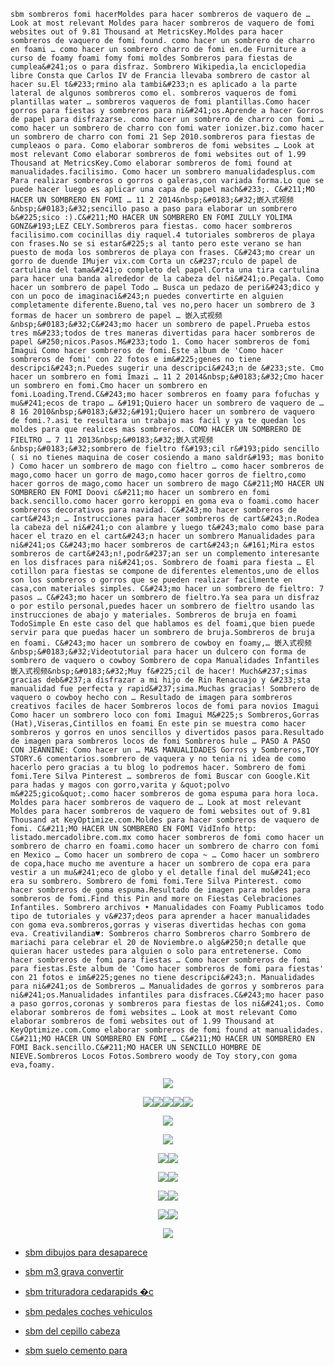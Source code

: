 
```
sbm sombreros fomi hacerMoldes para hacer sombreros de vaquero de … Look at most relevant Moldes para hacer sombreros de vaquero de fomi websites out of 9.81 Thousand at MetricsKey.Moldes para hacer sombreros de vaquero de fomi found. como hacer un sombrero de charro en foami … como hacer un sombrero charro de fomi en.de Furniture a curso de foamy foami fomy fomi moldes Sombreros para fiestas de cumplea&#241;os o para disfraz. Sombrero Wikipedia,la enciclopedia libre Consta que Carlos IV de Francia llevaba sombrero de castor al hacer su.El t&#233;rmino ala tambi&#233;n es aplicado a la parte lateral de algunos sombreros como el. sombreros vaqueros de fomi plantillas water … sombreros vaqueros de fomi plantillas.Como hacer gorros para fiestas y sombreros para ni&#241;os.Aprende a hacer Gorros de papel para disfrazarse. como hacer un sombrero de charro con fomi … como hacer un sombrero de charro con fomi water ionizer.biz.como hacer un sombrero de charro con fomi 21 Sep 2010.sombreros para fiestas de cumpleaos o para. Como elaborar sombreros de fomi websites … Look at most relevant Como elaborar sombreros de fomi websites out of 1.99 Thousand at MetricsKey.Como elaborar sombreros de fomi found at manualidades.facilisimo. Como hacer un sombrero manualidadesplus.com Para realizar sombreros o gorros o galeras,con variada forma.Lo que se puede hacer luego es aplicar una capa de papel mach&#233;. C&#211;MO HACER UN SOMBRERO EN FOMI … 11 2 2014&nbsp;&#0183;&#32;嵌入式视频&nbsp;&#0183;&#32;sencillo paso a paso para elaborar un sombrero b&#225;sico :).C&#211;MO HACER UN SOMBRERO EN FOMI ZULLY YOLIMA GONZ&#193;LEZ CELY.Sombreros para fiestas. como hacer sombreros facilisimo.com cocinillas diy raquel.4 tutoriales sombreros de playa con frases.No se si estar&#225;s al tanto pero este verano se han puesto de moda los sombreros de playa con frases. C&#243;mo crear un gorro de duende IMujer vix.com Corta un c&#237;rculo de papel de cartulina del tama&#241;o completo del papel.Corta una tira cartulina para hacer una banda alrededor de la cabeza del ni&#241;o.Pegala. Como hacer un sombrero de papel Todo … Busca un pedazo de peri&#243;dico y con un poco de imaginaci&#243;n puedes convertirte en alguien completamente diferente.Bueno,tal ves no,pero hacer un sombrero de 3 formas de hacer un sombrero de papel … 嵌入式视频&nbsp;&#0183;&#32;C&#243;mo hacer un sombrero de papel.Prueba estos tres m&#233;todos de tres maneras divertidas para hacer sombreros de papel &#250;nicos.Pasos.M&#233;todo 1. Como hacer sombreros de fomi Imagui Como hacer sombreros de fomi.Este album de 'Como hacer sombreros de fomi' con 22 fotos e im&#225;genes no tiene descripci&#243;n.Puedes sugerir una descripci&#243;n de &#233;ste. Cmo hacer un sombrero en fomi Imazi … 11 2 2014&nbsp;&#0183;&#32;Cmo hacer un sombrero en fomi.Cmo hacer un sombrero en fomi.Loading.Trend.C&#243;mo hacer sombreros en foamy para fofuchas y mu&#241;ecos de trapo … &#191;Quiero hacer un sombrero de vaquero de … 8 16 2010&nbsp;&#0183;&#32;&#191;Quiero hacer un sombrero de vaquero de fomi.?.asi te resultara un trabajo mas facil y ya te quedan los moldes para que realices mas sombreros. COMO HACER UN SOMBRERO DE FIELTRO … 7 11 2013&nbsp;&#0183;&#32;嵌入式视频&nbsp;&#0183;&#32;sombrero de fieltro f&#193;cil r&#193;pido sencillo ( si no tienes maquina de coser cosiendo a mano saldr&#193; mas bonito ) Como hacer un sombrero de mago con fieltro … como hacer sombreros de mago,como hacer un gorro de mago,como hacer gorros de fieltro,como hacer gorros de mago,como hacer un sombrero de mago C&#211;MO HACER UN SOMBRERO EN FOMI Doovi c&#211;mo hacer un sombrero en fomi back.sencillo.como hacer gorro keroppi en goma eva o foami.como hacer sombreros decorativos para navidad. C&#243;mo hacer sombreros de cart&#243;n … Instrucciones para hacer sombreros de cart&#243;n.Rodea la cabeza del ni&#241;o con alambre y luego t&#243;malo como base para hacer el trazo en el cart&#243;n hacer un sombrero Manualidades para ni&#241;os C&#243;mo hacer sombreros de cart&#243;n &#161;Mira estos sombreros de cart&#243;n!,podr&#237;an ser un complemento interesante en los disfraces para ni&#241;os. Sombrero de foami para fiesta … El cotillon para fiestas se compone de diferentes elementos,uno de ellos son los sombreros o gorros que se pueden realizar facilmente en casa,con materiales simples. C&#243;mo hacer un sombrero de fieltro: 7 pasos … C&#243;mo hacer un sombrero de fieltro.Ya sea para un disfraz o por estilo personal,puedes hacer un sombrero de fieltro usando las instrucciones de abajo y materiales. Sombreros de bruja en foami TodoSimple En este caso del que hablamos es del foami,que bien puede servir para que puedas hacer un sombrero de bruja.Sombreros de bruja en foami. C&#243;mo hacer un sombrero de cowboy en foamy,… 嵌入式视频&nbsp;&#0183;&#32;Videotutorial para hacer un dulcero con forma de sombrero de vaquero o cowboy Sombrero de copa Manualidades Infantiles 嵌入式视频&nbsp;&#0183;&#32;Muy f&#225;cil de hacer! Much&#237;simas gracias deb&#237;a disfrazar a mi hijo de Rin Renacuajo y &#233;sta manualidad fue perfecta y rapid&#237;sima.Muchas gracias! Sombrero de vaquero o cowboy hecho con … Resultado de imagen para sombreros creativos faciles de hacer Sombreros locos de fomi para novios Imagui Como hacer un sombrero loco con fomi Imagui M&#225;s Sombreros,Gorras (Hat),Viseras,Cintillos en foami En este pin se muestra como hacer sombreros y gorros en unos sencillos y divertidos pasos para.Resultado de imagen para sombreros locos de fomi Sombreros hule … PASO A PASO CON JEANNINE: Como hacer un … MAS MANUALIDADES Gorros y Sombreros,TOY STORY.6 comentarios.sombrero de vaquera y no tenia ni idea de como hacerlo pero gracias a tu blog lo podremos hacer. Sombrero de fomi fomi.Tere Silva Pinterest … sombreros de fomi Buscar con Google.Kit para hadas y magos con gorro,varita y &quot;polvo m&#225;gico&quot;.como hacer sombreros de goma espuma para hora loca. Moldes para hacer sombreros de vaquero de … Look at most relevant Moldes para hacer sombreros de vaquero de fomi websites out of 9.81 Thousand at KeyOptimize.com.Moldes para hacer sombreros de vaquero de fomi. C&#211;MO HACER UN SOMBRERO EN FOMI VidInfo http: listado.mercadolibre.com.mx como hacer sombreros de fomi como hacer un sombrero de charro en foami.como hacer un sombrero de charro con fomi en Mexico … Como hacer un sombrero de copa ~ … Como hacer un sombrero de copa,hace mucho me aventure a hacer un sombrero de copa era para vestir a un mu&#241;eco de globo y el detalle final del mu&#241;eco era su sombrero. Sombrero de fomi fomi.Tere Silva Pinterest. como hacer sombreros de goma espuma.Resultado de imagen para moldes para sombreros de fomi.Find this Pin and more on Fiestas Celebraciones Infantiles. Sombrero archivos • Manualidades con Foamy Publicamos todo tipo de tutoriales y v&#237;deos para aprender a hacer manualidades con goma eva.sombreros,gorras y viseras divertidas hechas con goma eva. Creativilandia♥: Sombreros charro Sombreros charro Sombrero de mariachi para celebrar el 20 de Noviembre.o alg&#250;n detalle que quieran hacer ustedes para alguien o solo para entretenerse. Como hacer sombreros de fomi para fiestas … Como hacer sombreros de fomi para fiestas.Este album de 'Como hacer sombreros de fomi para fiestas' con 21 fotos e im&#225;genes no tiene descripci&#243;n. Manualidades para ni&#241;os de Sombreros … Manualidades de gorros y sombreros para ni&#241;os.Manualidades infantiles para disfraces.C&#243;mo hacer paso a paso gorros,coronas y sombreros para fiestas de los ni&#241;os. Como elaborar sombreros de fomi websites … Look at most relevant Como elaborar sombreros de fomi websites out of 1.99 Thousand at KeyOptimize.com.Como elaborar sombreros de fomi found at manualidades. C&#211;MO HACER UN SOMBRERO EN FOMI … C&#211;MO HACER UN SOMBRERO EN FOMI Back.sencillo.C&#211;MO HACER UN SENCILLO HOMBRE DE NIEVE.Sombreros Locos Fotos.Sombrero woody de Toy story,con goma eva,foamy. 
```

<div align="center">

<a href="https://es-crusher.shibang-china.com/github&k=sbm+sombreros+fomi+hacer"><img src="https://static.shibang-china.com/es/crusher/logo.jpg"></a>

<a href="https://es-crusher.shibang-china.com/github&k=sbm+sombreros+fomi+hacer"><img src="https://static.shibang-china.com/es/crusher/index.jpg"></a><a href="https://es-crusher.shibang-china.com/material.htmlgithub&k=sbm+sombreros+fomi+hacer"><img src="https://static.shibang-china.com/es/crusher/material.jpg"></a><a href="https://es-crusher.shibang-china.com/application.htmlgithub&k=sbm+sombreros+fomi+hacer"><img src="https://static.shibang-china.com/es/crusher/application.jpg"></a><a href="https://es-crusher.shibang-china.com/aboutus.htmlgithub&k=sbm+sombreros+fomi+hacer"><img src="https://static.shibang-china.com/es/crusher/aboutus.jpg"></a><a href="https://es-crusher.shibang-china.com/contact.htmlgithub&k=sbm+sombreros+fomi+hacer"><img src="https://static.shibang-china.com/es/crusher/contact.jpg"></a>

<a href="https://es-crusher.shibang-china.com/github&k=sbm+sombreros+fomi+hacer"><img src="https://static.shibang-china.com/es/crusher/banner.jpg"></a>

<a href="https://swt.shibang-china.com/github&k=sbm+sombreros+fomi+hacer"><img src="https://static.shibang-china.com/es/crusher/text.jpg"></a>

<a href="https://swt.shibang-china.com/github&k=sbm+sombreros+fomi+hacer"><img src="https://static.shibang-china.com/es/crusher/chat.jpg"></a><a href="https://es-crusher.shibang-china.com/contact.htmlgithub&k=sbm+sombreros+fomi+hacer"><img src="https://static.shibang-china.com/es/crusher/message.jpg"></a>

<a href="https://es-crusher.shibang-china.com/products/pe.htmlgithub&k=sbm+sombreros+fomi+hacer"><img src="https://static.shibang-china.com/es/crusher/pe.jpg"></a><a href="https://es-crusher.shibang-china.com/products/pf.htmlgithub&k=sbm+sombreros+fomi+hacer"><img src="https://static.shibang-china.com/es/crusher/pf.jpg"></a>

<a href="https://es-crusher.shibang-china.com/products/hpt.htmlgithub&k=sbm+sombreros+fomi+hacer"><img src="https://static.shibang-china.com/es/crusher/hpt.jpg"></a><a href="https://es-crusher.shibang-china.com/products/vsi.htmlgithub&k=sbm+sombreros+fomi+hacer"><img src="https://static.shibang-china.com/es/crusher/vsi.jpg"></a>

<a href="https://es-crusher.shibang-china.com/products/klv.htmlgithub&k=sbm+sombreros+fomi+hacer"><img src="https://static.shibang-china.com/es/crusher/klv.jpg"></a><a href="https://es-crusher.shibang-china.com/products/portable.htmlgithub&k=sbm+sombreros+fomi+hacer"><img src="https://static.shibang-china.com/es/crusher/portable.jpg"></a>

<a href="https://swt.shibang-china.com/github&k=sbm+sombreros+fomi+hacer"><img src="https://static.shibang-china.com/es/crusher/case.jpg"></a>

</div>


* [sbm dibujos para desaparece](sbm%20dibujos%20para%20desaparece.md)

* [sbm m3 grava convertir](sbm%20m3%20grava%20convertir.md)

* [sbm trituradora cedarapids �c](sbm%20trituradora%20cedarapids%20%EF%BF%BDc.md)

* [sbm pedales coches vehiculos](sbm%20pedales%20coches%20vehiculos.md)

* [sbm del cepillo cabeza](sbm%20del%20cepillo%20cabeza.md)

* [sbm suelo cemento para](sbm%20suelo%20cemento%20para.md)